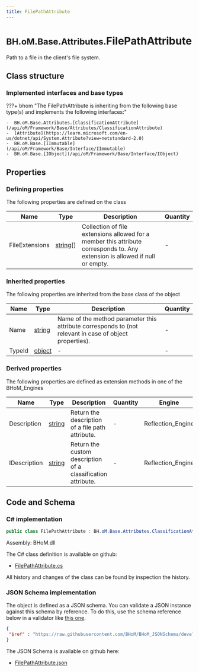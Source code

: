 ```yaml
---
title: FilePathAttribute
---
```


# <small>BH.oM.Base.Attributes.</small>**FilePathAttribute**

Path to a file in the client's file system.

## Class structure

### Implemented interfaces and base types

???+ bhom "The FilePathAttribute is inheriting from the following base type(s) and implements the following interfaces:"

    -  BH.oM.Base.Attributes.[ClassificationAttribute](/api/oM/Framework/Base/Attributes/ClassificationAttribute)
    -  [Attribute](https://learn.microsoft.com/en-us/dotnet/api/System.Attribute?view=netstandard-2.0)
    -  BH.oM.Base.[IImmutable](/api/oM/Framework/Base/Interface/IImmutable)
    -  BH.oM.Base.[IObject](/api/oM/Framework/Base/Interface/IObject)


## Properties



### Defining properties

The following properties are defined on the class

| Name             | Type             | Description      | Quantity         |
|------------------|------------------|------------------|------------------|
| FileExtensions | [string](https://learn.microsoft.com/en-us/dotnet/api/System.String?view=netstandard-2.0)[] | Collection of file extensions allowed for a member this attribute corresponds to. Any extension is allowed if null or empty. | - |


### Inherited properties
The following properties are inherited from the base class of the object

| Name             | Type             | Description      | Quantity         |
|------------------|------------------|------------------|------------------|
| Name | [string](https://learn.microsoft.com/en-us/dotnet/api/System.String?view=netstandard-2.0) | Name of the method parameter this attribute corresponds to (not relevant in case of object properties). | - |
| TypeId | [object](https://learn.microsoft.com/en-us/dotnet/api/System.Object?view=netstandard-2.0) | - | - |


### Derived properties

The following properties are defined as extension methods in one of the BHoM_Engines

| Name             | Type             | Description      | Quantity         | Engine           |
|------------------|------------------|------------------|------------------|------------------|
| Description | [string](https://learn.microsoft.com/en-us/dotnet/api/System.String?view=netstandard-2.0) | Return the description of a file path attribute. | - | Reflection_Engine |
| IDescription | [string](https://learn.microsoft.com/en-us/dotnet/api/System.String?view=netstandard-2.0) | Return the custom description of a classification attribute. | - | Reflection_Engine |


## Code and Schema

### C# implementation

``` C# title="C#"
public class FilePathAttribute : BH.oM.Base.Attributes.ClassificationAttribute, System.Attribute, BH.oM.Base.IImmutable, BH.oM.Base.IObject
```

Assembly: BHoM.dll

The C# class definition is available on github:

- [FilePathAttribute.cs](https://github.com/BHoM/BHoM/blob/develop/BHoM/Attributes\FilePathAttribute.cs)

All history and changes of the class can be found by inspection the history.
### JSON Schema implementation

The object is defined as a JSON schema. You can validate a JSON instance against this schema by reference. To do this, use the schema reference below in a validator like [this one](https://www.jsonschemavalidator.net/).

``` json title="JSON Schema"
{
 "$ref" : "https://raw.githubusercontent.com/BHoM/BHoM_JSONSchema/develop/BHoM/Attributes/FilePathAttribute.json"
}
```

The JSON Schema is available on github here:

- [FilePathAttribute.json](https://github.com/BHoM/BHoM_JSONSchema/blob/develop/BHoM/Attributes/FilePathAttribute.json)
